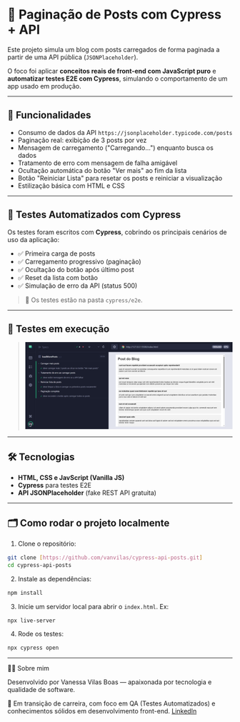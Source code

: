 # 📰 Paginação de Posts com Cypress + API

Este projeto simula um blog com posts carregados de forma paginada a partir de uma API pública (`JSONPlaceholder`).

O foco foi aplicar **conceitos reais de front-end com JavaScript puro** e **automatizar testes E2E com Cypress**, simulando o comportamento de um app usado em produção.

---

## 🚀 Funcionalidades

- Consumo de dados da API `https://jsonplaceholder.typicode.com/posts`
- Paginação real: exibição de 3 posts por vez
- Mensagem de carregamento ("Carregando...") enquanto busca os dados
- Tratamento de erro com mensagem de falha amigável
- Ocultação automática do botão "Ver mais" ao fim da lista
- Botão "Reiniciar Lista" para resetar os posts e reiniciar a visualização
- Estilização básica com HTML e CSS

---

## 🧪 Testes Automatizados com Cypress

Os testes foram escritos com **Cypress**, cobrindo os principais cenários de uso da aplicação: 

- ✅ Primeira carga de posts
- ✅ Carregamento progressivo (paginação)
- ✅ Ocultação do botão após último post
- ✅ Reset da lista com botão
- ✅ Simulação de erro da API (status 500)

> 📍 Os testes estão na pasta `cypress/e2e`.

---

## 📸 Testes em execução

> ![Testes passando no Cypress](./print.png)

---

## 🛠️ Tecnologias 

- **HTML, CSS e JavScript (Vanilla JS)**
- **Cypress** para testes E2E
- **API JSONPlaceholder** (fake REST API gratuita)

---

## 🗂️ Como rodar o projeto localmente

1. Clone o repositório:
```bash
git clone [https://github.com/vanvilas/cypress-api-posts.git]
cd cypress-api-posts
```
2. Instale as dependências:
```bash
npm install
```
3. Inicie um servidor local para abrir o `index.html`. Ex:
```bash
npx live-server
```
4. Rode os testes:
```bash
npx cypress open
```

---

👩‍💻 Sobre mim

Desenvolvido por Vanessa Vilas Boas — apaixonada por tecnologia e qualidade de software.

📌 Em transição de carreira, com foco em QA (Testes Automatizados) e conhecimentos sólidos em desenvolvimento front-end.
[LinkedIn](https://www.linkedin.com/in/vanessa-vilas-boas/)
